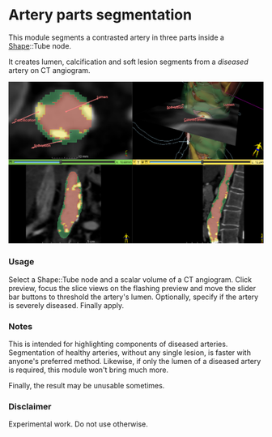 # Artery parts segmentation

This module segments a contrasted artery in three parts inside a [Shape](https://github.com/chir-set/SlicerExtraMarkups)::Tube node.

It creates lumen, calcification and soft lesion segments from a *diseased* artery on CT angiogram.

![Example](ArteryPartsSegmentation_0.png)

### Usage

Select a Shape::Tube node and a scalar volume of a CT angiogram. Click preview, focus the slice views on the flashing preview and move the slider bar buttons to threshold the artery's lumen. Optionally, specify if the artery is severely diseased. Finally apply.

### Notes

This is intended for highlighting components of diseased arteries. Segmentation of healthy arteries, without any single lesion, is faster with anyone's preferred method. Likewise, if only the lumen of a diseased artery is required, this module won't bring much more.

Finally, the result may be unusable sometimes.

### Disclaimer

Experimental work. Do not use otherwise.

